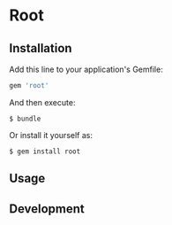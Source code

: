 # Root

## Installation

Add this line to your application's Gemfile:

```ruby
gem 'root'
```

And then execute:

    $ bundle

Or install it yourself as:

    $ gem install root

## Usage


## Development
